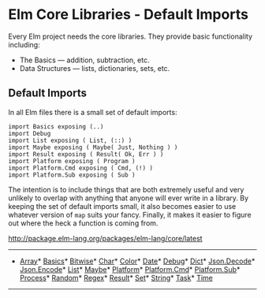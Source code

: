 # Elm Core Libraries - Default Imports

Every Elm project needs the core libraries. They provide basic functionality including:

*   The Basics — addition, subtraction, etc.
*   Data Structures — lists, dictionaries, sets, etc.

## Default Imports

In all Elm files there is a small set of default imports:

```
import Basics exposing (..)
import Debug
import List exposing ( List, (::) )
import Maybe exposing ( Maybe( Just, Nothing ) )
import Result exposing ( Result( Ok, Err ) )
import Platform exposing ( Program )
import Platform.Cmd exposing ( Cmd, (!) )
import Platform.Sub exposing ( Sub )
```
The intention is to include things that are both extremely useful and very unlikely to overlap with anything that anyone will ever write in a library. By keeping the set of default imports small, it also becomes easier to use whatever version of `map` suits your fancy. Finally, it makes it easier to figure out where the heck a function is coming from.

<http://package.elm-lang.org/packages/elm-lang/core/latest>

---

*   [Array](/packages/elm-lang/core/4.0.5/Array)*   [Basics](/packages/elm-lang/core/4.0.5/Basics)*   [Bitwise](/packages/elm-lang/core/4.0.5/Bitwise)*   [Char](/packages/elm-lang/core/4.0.5/Char)*   [Color](/packages/elm-lang/core/4.0.5/Color)*   [Date](/packages/elm-lang/core/4.0.5/Date)*   [Debug](/packages/elm-lang/core/4.0.5/Debug)*   [Dict](/packages/elm-lang/core/4.0.5/Dict)*   [Json.Decode](/packages/elm-lang/core/4.0.5/Json-Decode)*   [Json.Encode](/packages/elm-lang/core/4.0.5/Json-Encode)*   [List](/packages/elm-lang/core/4.0.5/List)*   [Maybe](/packages/elm-lang/core/4.0.5/Maybe)*   [Platform](/packages/elm-lang/core/4.0.5/Platform)*   [Platform.Cmd](/packages/elm-lang/core/4.0.5/Platform-Cmd)*   [Platform.Sub](/packages/elm-lang/core/4.0.5/Platform-Sub)*   [Process](/packages/elm-lang/core/4.0.5/Process)*   [Random](/packages/elm-lang/core/4.0.5/Random)*   [Regex](/packages/elm-lang/core/4.0.5/Regex)*   [Result](/packages/elm-lang/core/4.0.5/Result)*   [Set](/packages/elm-lang/core/4.0.5/Set)*   [String](/packages/elm-lang/core/4.0.5/String)*   [Task](/packages/elm-lang/core/4.0.5/Task)*   [Time](/packages/elm-lang/core/4.0.5/Time)

---

